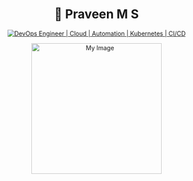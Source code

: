 # <div align="center">🚀 **Praveen M S**</div>

<div align="center">
  
[![DevOps Engineer | Cloud | Automation | Kubernetes | CI/CD](https://img.shields.io/badge/DevOps_Engineer_%7C_Cloud_%7C_Automation_%7C_Kubernetes_%7C_CI/CD-0A0A0A?style=for-the-badge&logo=devops&logoColor=white)](https://link.notharshhaa.site)
<div align="center">
  <img src="https://raw.githubusercontent.com/praveenmeenath/praveen/main/7040981.jpg" alt="My Image" width="300"/>
</div>


</div>
